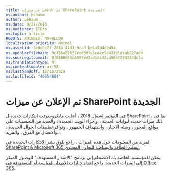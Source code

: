 ```yaml
---
title: تم الإعلان عن ميزات SharePoint الجديدة
ms.author: pebaum
author: pebaum
ms.date: 9/27/2018
ms.audience: ITPro
ms.topic: article
ROBOTS: NOINDEX, NOFOLLOW
localization_priority: Normal
ms.assetid: 3e0c8c7f-261a-41d1-9ca3-be4a1d4ebd9a
ms.openlocfilehash: 9c766a87b37ecb3dfe5c4cc9d43391eeab227adb
ms.sourcegitcommit: 0f0186044a3597e42ad14c32ca58e7224344dcfa
ms.translationtype: MT
ms.contentlocale: ar-SA
ms.lasthandoff: 12/15/2019
ms.locfileid: "40054004"
---
```

# <a name="sharepoint-new-features-announced"></a>تم الإعلان عن ميزات SharePoint الجديدة

في المؤتمر إشعال 2018 ، أعلنت مايكروسوفت ابتكارات جديده ل SharePoint ، بما في ذلك ميزات جديده لبوابات الحديثة ، وأجزاء الويب الجديدة ، والعديد من التحسينات علي مواقع المحور ، وصله الاخبار ، واستهداف الجمهور ، وتوافر تطبيقات الجوال الجديدة ، والاتصال مع الفرق ، والمزيد...
  
لمزيد من المعلومات حول هذه الميزات ، راجع بلوق نشر [الابتكارات الجديدة في SharePoint &amp; Microsoft 365 تسليم الطاقة والبساطة للتعاون المحتوي.](https://go.microsoft.com/fwlink/?linkid=2026502)
  
يمكن للمؤسسة الخاصة بك الانضمام إلى برنامج "الإصدار المستهدف" للوصول المبكر إلى الميزات الجديدة. راجع [اعداد خيارات الإصدار القياسية أو المستهدفة في Office 365](https://docs.microsoft.com/office365/admin/manage/release-options-in-office-365).
